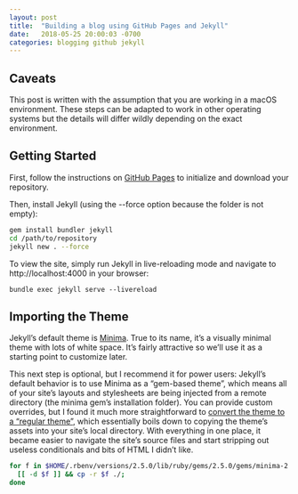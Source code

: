 ```yaml
---
layout: post
title:  "Building a blog using GitHub Pages and Jekyll"
date:   2018-05-25 20:00:03 -0700
categories: blogging github jekyll
---
```


## Caveats

This post is written with the assumption that you are working in a macOS
environment. These steps can be adapted to work in other operating systems but
the details will differ wildly depending on the exact environment.

## Getting Started

First, follow the instructions on [GitHub Pages](https://pages.github.com/) to
initialize and download your repository.

Then, install Jekyll (using the --force option because the folder is not empty):

```sh
gem install bundler jekyll
cd /path/to/repository
jekyll new . --force
```

To view the site, simply run Jekyll in live-reloading mode and navigate to
http://localhost:4000 in your browser:

```
bundle exec jekyll serve --livereload
```

## Importing the Theme

Jekyll’s default theme is [Minima](https://github.com/jekyll/minima). True to
its name, it’s a visually minimal theme with lots of white space. It’s fairly
attractive so we’ll use it as a starting point to customize later.

This next step is optional, but I recommend it for power users: Jekyll’s default
behavior is to use Minima as a “gem-based theme”, which means all of your site’s
layouts and stylesheets are being injected from a remote directory (the minima
gem’s installation folder). You can provide custom overrides, but I found it
much more straightforward to [convert the theme to a “regular
theme”][jekyll-converting-themes], which
essentially boils down to copying the theme’s assets into your site’s local
directory. With everything in one place, it became easier to navigate the site’s
source files and start stripping out useless conditionals and bits of HTML I
didn’t like.

[jekyll-converting-themes]: https://jekyllrb.com/docs/themes/#converting-gem-based-themes-to-regular-themes

```sh
for f in $HOME/.rbenv/versions/2.5.0/lib/ruby/gems/2.5.0/gems/minima-2.5.0/*; do
  [[ -d $f ]] && cp -r $f ./;
done
```
